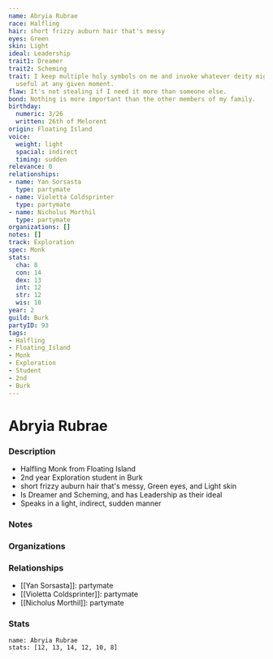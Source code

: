 ```yaml
---
name: Abryia Rubrae
race: Halfling
hair: short frizzy auburn hair that's messy
eyes: Green
skin: Light
ideal: Leadership
trait1: Dreamer
trait2: Scheming
trait: I keep multiple holy symbols on me and invoke whatever deity might come in
  useful at any given moment.
flaw: It's not stealing if I need it more than someone else.
bond: Nothing is more important than the other members of my family.
birthday:
  numeric: 3/26
  written: 26th of Melorent
origin: Floating Island
voice:
  weight: light
  spacial: indirect
  timing: sudden
relevance: 0
relationships:
- name: Yan Sorsasta
  type: partymate
- name: Violetta Coldsprinter
  type: partymate
- name: Nicholus Morthil
  type: partymate
organizations: []
notes: []
track: Exploration
spec: Monk
stats:
  cha: 8
  con: 14
  dex: 13
  int: 12
  str: 12
  wis: 10
year: 2
guild: Burk
partyID: 93
tags:
- Halfling
- Floating_Island
- Monk
- Exploration
- Student
- 2nd
- Burk
---
```

# Abryia Rubrae
### Description
- Halfling Monk from Floating Island
- 2nd year Exploration student in Burk
- short frizzy auburn hair that's messy, Green eyes, and Light skin
- Is Dreamer and Scheming, and has Leadership as their ideal
- Speaks in a light, indirect, sudden manner

### Notes

### Organizations

### Relationships
- [[Yan Sorsasta]]: partymate
- [[Violetta Coldsprinter]]: partymate
- [[Nicholus Morthil]]: partymate

### Stats
```statblock
name: Abryia Rubrae
stats: [12, 13, 14, 12, 10, 8]
```